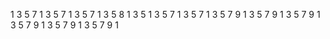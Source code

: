 1
3
5
7
1
3
5
7
1
3
5
7
1
3
5
8
1
3
5
1
3
5
7
1
3
5
7
1
3
5
7
9
1
3
5
7
9
1
3
5
7
9
1
3
5
7
9
1
3
5
7
9
1
3
5
7
9
1
